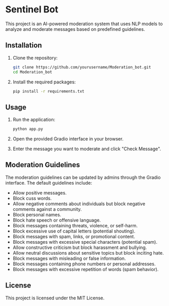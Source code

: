 # Sentinel Bot

This project is an AI-powered moderation system that uses NLP models to analyze and moderate messages based on predefined guidelines.

## Installation

1. Clone the repository:
    ```sh
    git clone https://github.com/yourusername/Moderation_bot.git
    cd Moderation_bot
    ```

2. Install the required packages:
    ```sh
    pip install -r requirements.txt
    ```

## Usage

1. Run the application:
    ```sh
    python app.py
    ```

2. Open the provided Gradio interface in your browser.

3. Enter the message you want to moderate and click "Check Message".

## Moderation Guidelines

The moderation guidelines can be updated by admins through the Gradio interface. The default guidelines include:
- Allow positive messages.
- Block cuss words.
- Allow negative comments about individuals but block negative comments against a community.
- Block personal names.
- Block hate speech or offensive language.
- Block messages containing threats, violence, or self-harm.
- Block excessive use of capital letters (potential shouting).
- Block messages with spam, links, or promotional content.
- Block messages with excessive special characters (potential spam).
- Allow constructive criticism but block harassment and bullying.
- Allow neutral discussions about sensitive topics but block inciting hate.
- Block messages with misleading or false information.
- Block messages containing phone numbers or personal addresses.
- Block messages with excessive repetition of words (spam behavior).

## License

This project is licensed under the MIT License.

